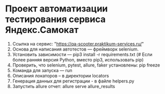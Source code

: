 # Проект автоматизации тестирования сервиса Яндекс.Самокат

1. Ссылка на сервис: "https://qa-scooter.praktikum-services.ru/"
2. Основа для написания автотестов — фреймворк selenium.
3. Установить зависимости — pip3 install -r requirements.txt (# Если более ранняя версия Python, вместо pip3, использовать pip)
4. Проверить, что selenium, pytest, allure, faker установлены: pip freeze
5. Команда для запуска — run
6. Описания локаторов – в директории locators
7. Генерация данных для регистрации - в файле helpers.py
8. Запустить allure отчет: allure serve allure_results
